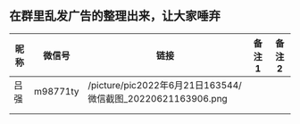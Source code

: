 ## 在群里乱发广告的整理出来，让大家唾弃



| 昵称 | 微信号   | 链接                                                        | 备注1 | 备注2 |
| ---- | -------- | ----------------------------------------------------------- | ----- | ----- |
| 吕强 | m98771ty | /picture/pic2022年6月21日163544/微信截图_20220621163906.png |       |       |
|      |          |                                                             |       |       |
|      |          |                                                             |       |       |

